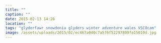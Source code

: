 ```yaml
---
title: ""
caption: ""
date: 2015-02-13 14:28
location: ""
tags: "glyderfawr snowdonia glyders winter adventure wales VSCOcam"
image: /assets/uploads/2015/02/ec467a040c7a576f52297809fa15010d.jpg
---
```

